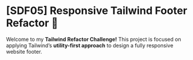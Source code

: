 # [SDF05] Responsive Tailwind Footer Refactor 🦶

Welcome to my **Tailwind Refactor Challenge!** This project is focused on applying Tailwind’s **utility-first approach** to design a fully responsive website footer. 